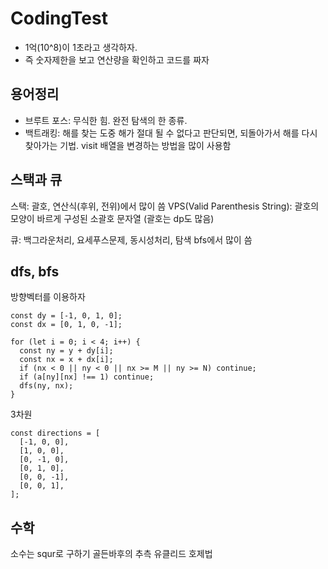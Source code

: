 # CodingTest

- 1억(10^8)이 1초라고 생각하자.
- 즉 숫자제한을 보고 연산량을 확인하고 코드를 짜자

## 용어정리

- 브루트 포스: 무식한 힘. 완전 탐색의 한 종류.
- 백트래킹: 해를 찾는 도중 해가 절대 될 수 없다고 판단되면, 되돌아가서 해를 다시 찾아가는 기법. visit 배열을 변경하는 방법을 많이 사용함

## 스택과 큐

스택: 괄호, 연산식(후위, 전위)에서 많이 씀
VPS(Valid Parenthesis String): 괄호의 모양이 바르게 구성된 소괄호 문자열
(괄호는 dp도 많음)

큐: 백그라운처리, 요세푸스문제, 동시성처리, 탐색 bfs에서 많이 씀

## dfs, bfs

방향벡터를 이용하자

```
const dy = [-1, 0, 1, 0];
const dx = [0, 1, 0, -1];

for (let i = 0; i < 4; i++) {
  const ny = y + dy[i];
  const nx = x + dx[i];
  if (nx < 0 || ny < 0 || nx >= M || ny >= N) continue;
  if (a[ny][nx] !== 1) continue;
  dfs(ny, nx);
}
```

3차원

```
const directions = [
  [-1, 0, 0],
  [1, 0, 0],
  [0, -1, 0],
  [0, 1, 0],
  [0, 0, -1],
  [0, 0, 1],
];
```

## 수학

소수는 squr로 구하기
골든바후의 추측
유클리드 호제법
